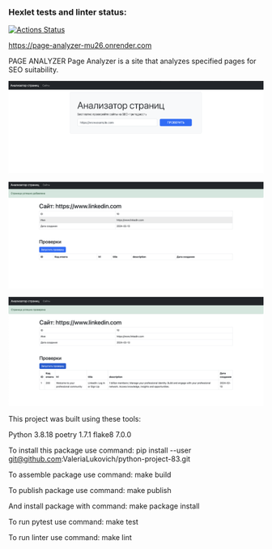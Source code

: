 ### Hexlet tests and linter status:
[![Actions Status](https://github.com/ValeriaLukovich/python-project-83/actions/workflows/hexlet-check.yml/badge.svg)](https://github.com/ValeriaLukovich/python-project-83/actions)


https://page-analyzer-mu26.onrender.com


PAGE ANALYZER
Page Analyzer is a site that analyzes specified pages for SEO suitability.

![Alt text](<Screenshot 2024-02-13 at 17.21.27-1.png>)

![Alt text](<Screenshot 2024-02-13 at 17.23.07-1.png>)

![Alt text](<Screenshot 2024-02-13 at 17.23.42.png>)

This project was built using these tools:

Python 3.8.18
poetry 1.7.1
flake8 7.0.0

To install this package use command: pip install --user git@github.com:ValeriaLukovich/python-project-83.git

To assemble package use command: make build

To publish package use command: make publish

And install package with command: make package install

To run pytest use command: make test

To run linter use command: make lint